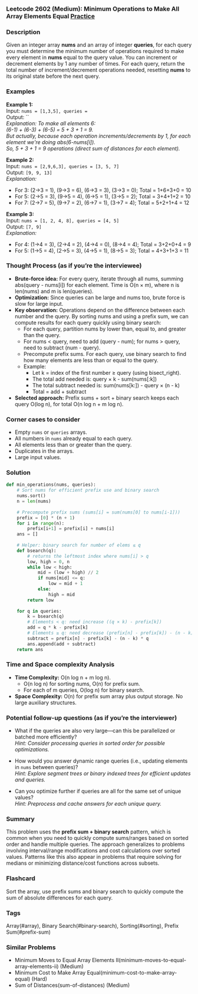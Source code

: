 ### Leetcode 2602 (Medium): Minimum Operations to Make All Array Elements Equal [Practice](https://leetcode.com/problems/minimum-operations-to-make-all-array-elements-equal)

### Description  
Given an integer array **nums** and an array of integer **queries**, for each query you must determine the minimum number of operations required to make every element in **nums** equal to the query value. You can increment or decrement elements by 1 any number of times. For each query, return the total number of increment/decrement operations needed, resetting **nums** to its original state before the next query.

### Examples  

**Example 1:**  
Input: `nums = [1,3,5], queries = `  
Output: ``  
*Explanation: To make all elements 6:  
(6-1) + (6-3) + (6-5) = 5 + 3 + 1 = 9.*  
*But actually, because each operation increments/decrements by 1, for each element we're doing abs(6-nums[i]).  
So, 5 + 3 + 1 = 9 operations (direct sum of distances for each element).*

**Example 2:**  
Input: `nums = [2,9,6,3], queries = [3, 5, 7]`  
Output: `[9, 9, 13]`  
*Explanation:*  
- For 3: (2→3 = 1), (9→3 = 6), (6→3 = 3), (3→3 = 0); Total = 1+6+3+0 = 10  
- For 5: (2→5 = 3), (9→5 = 4), (6→5 = 1), (3→5 = 2); Total = 3+4+1+2 = 10  
- For 7: (2→7 = 5), (9→7 = 2), (6→7 = 1), (3→7 = 4); Total = 5+2+1+4 = 12  

**Example 3:**  
Input: `nums = [1, 2, 4, 8], queries = [4, 5]`  
Output: `[7, 9]`  
*Explanation:*  
- For 4: (1→4 = 3), (2→4 = 2), (4→4 = 0), (8→4 = 4); Total = 3+2+0+4 = 9  
- For 5: (1→5 = 4), (2→5 = 3), (4→5 = 1), (8→5 = 3); Total = 4+3+1+3 = 11  

### Thought Process (as if you’re the interviewee)  
- **Brute-force idea:** For every query, iterate through all nums, summing abs(query - nums[i]) for each element. Time is O(n × m), where n is len(nums) and m is len(queries).
- **Optimization:** Since queries can be large and nums too, brute force is slow for large input.
- **Key observation:** Operations depend on the difference between each number and the query. By sorting nums and using a prefix sum, we can compute results for each query quickly using binary search:
    - For each query, partition nums by lower than, equal to, and greater than the query.
    - For nums < query, need to add (query - num); for nums > query, need to subtract (num - query).
    - Precompute prefix sums. For each query, use binary search to find how many elements are less than or equal to the query.
    - Example:  
        - Let k = index of the first number ≥ query (using bisect_right).
        - The total add needed is: query × k - sum(nums[:k])
        - The total subtract needed is: sum(nums[k:]) - query × (n - k)
        - Total = add + subtract
- **Selected approach:** Prefix sums + sort + binary search keeps each query O(log n), for total O(n log n + m log n).

### Corner cases to consider  
- Empty `nums` or `queries` arrays.
- All numbers in `nums` already equal to each query.
- All elements less than or greater than the query.
- Duplicates in the arrays.
- Large input values.

### Solution

```python
def min_operations(nums, queries):
    # Sort nums for efficient prefix use and binary search
    nums.sort()
    n = len(nums)
    
    # Precompute prefix sums (sums[i] = sum(nums[0] to nums[i-1]))
    prefix = [0] * (n + 1)
    for i in range(n):
        prefix[i+1] = prefix[i] + nums[i]
    ans = []
    
    # Helper: binary search for number of elems ≤ q
    def bsearch(q):
        # returns the leftmost index where nums[i] > q
        low, high = 0, n
        while low < high:
            mid = (low + high) // 2
            if nums[mid] <= q:
                low = mid + 1
            else:
                high = mid
        return low
    
    for q in queries:
        k = bsearch(q)
        # Elements < q: need increase ((q × k) - prefix[k])
        add = q * k - prefix[k]
        # Elements ≥ q: need decrease (prefix[n] - prefix[k]) - (n - k) × q
        subtract = prefix[n] - prefix[k] - (n - k) * q
        ans.append(add + subtract)
    return ans
```

### Time and Space complexity Analysis  

- **Time Complexity:** O(n log n + m log n).  
    - O(n log n) for sorting nums, O(n) for prefix sum.
    - For each of m queries, O(log n) for binary search.
- **Space Complexity:** O(n) for prefix sum array plus output storage. No large auxiliary structures.

### Potential follow-up questions (as if you’re the interviewer)  

- What if the queries are also very large—can this be parallelized or batched more efficiently?  
  *Hint: Consider processing queries in sorted order for possible optimizations.*

- How would you answer dynamic range queries (i.e., updating elements in `nums` between queries)?  
  *Hint: Explore segment trees or binary indexed trees for efficient updates and queries.*

- Can you optimize further if queries are all for the same set of unique values?  
  *Hint: Preprocess and cache answers for each unique query.*

### Summary
This problem uses the **prefix sum + binary search** pattern, which is common when you need to quickly compute sums/ranges based on sorted order and handle multiple queries. The approach generalizes to problems involving interval/range modifications and cost calculations over sorted values. Patterns like this also appear in problems that require solving for medians or minimizing distance/cost functions across subsets.


### Flashcard
Sort the array, use prefix sums and binary search to quickly compute the sum of absolute differences for each query.

### Tags
Array(#array), Binary Search(#binary-search), Sorting(#sorting), Prefix Sum(#prefix-sum)

### Similar Problems
- Minimum Moves to Equal Array Elements II(minimum-moves-to-equal-array-elements-ii) (Medium)
- Minimum Cost to Make Array Equal(minimum-cost-to-make-array-equal) (Hard)
- Sum of Distances(sum-of-distances) (Medium)